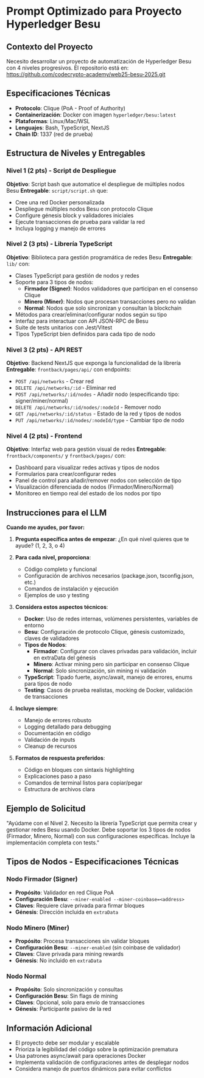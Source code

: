 # Prompt Optimizado para Proyecto Hyperledger Besu

## Contexto del Proyecto
Necesito desarrollar un proyecto de automatización de Hyperledger Besu con 4 niveles progresivos. El repositorio está en: https://github.com/codecrypto-academy/web25-besu-2025.git

## Especificaciones Técnicas
- **Protocolo**: Clique (PoA - Proof of Authority)
- **Containerización**: Docker con imagen `hyperledger/besu:latest`
- **Plataformas**: Linux/Mac/WSL
- **Lenguajes**: Bash, TypeScript, NextJS
- **Chain ID**: 1337 (red de prueba)

## Estructura de Niveles y Entregables

### Nivel 1 (2 pts) - Script de Despliegue
**Objetivo**: Script bash que automatice el despliegue de múltiples nodos Besu
**Entregable**: `script/script.sh` que:
- Cree una red Docker personalizada
- Despliegue múltiples nodos Besu con protocolo Clique
- Configure génesis block y validadores iniciales
- Ejecute transacciones de prueba para validar la red
- Incluya logging y manejo de errores

### Nivel 2 (3 pts) - Librería TypeScript
**Objetivo**: Biblioteca para gestión programática de redes Besu
**Entregable**: `lib/` con:
- Clases TypeScript para gestión de nodos y redes
- Soporte para 3 tipos de nodos:
  - **Firmador (Signer)**: Nodos validadores que participan en el consenso Clique
  - **Minero (Miner)**: Nodos que procesan transacciones pero no validan
  - **Normal**: Nodos que solo sincronizan y consultan la blockchain
- Métodos para crear/eliminar/configurar nodos según su tipo
- Interfaz para interactuar con API JSON-RPC de Besu
- Suite de tests unitarios con Jest/Vitest
- Tipos TypeScript bien definidos para cada tipo de nodo

### Nivel 3 (2 pts) - API REST
**Objetivo**: Backend NextJS que exponga la funcionalidad de la librería
**Entregable**: `frontback/pages/api/` con endpoints:
- `POST /api/networks` - Crear red
- `DELETE /api/networks/:id` - Eliminar red  
- `POST /api/networks/:id/nodes` - Añadir nodo (especificando tipo: signer/miner/normal)
- `DELETE /api/networks/:id/nodes/:nodeId` - Remover nodo
- `GET /api/networks/:id/status` - Estado de la red y tipos de nodos
- `PUT /api/networks/:id/nodes/:nodeId/type` - Cambiar tipo de nodo

### Nivel 4 (2 pts) - Frontend
**Objetivo**: Interfaz web para gestión visual de redes
**Entregable**: `frontback/components/` y `frontback/pages/` con:
- Dashboard para visualizar redes activas y tipos de nodos
- Formularios para crear/configurar redes
- Panel de control para añadir/remover nodos con selección de tipo
- Visualización diferenciada de nodos (Firmador/Minero/Normal)
- Monitoreo en tiempo real del estado de los nodos por tipo

## Instrucciones para el LLM

**Cuando me ayudes, por favor:**

1. **Pregunta específica antes de empezar**: ¿En qué nivel quieres que te ayude? (1, 2, 3, o 4)

2. **Para cada nivel, proporciona**:
   - Código completo y funcional
   - Configuración de archivos necesarios (package.json, tsconfig.json, etc.)
   - Comandos de instalación y ejecución
   - Ejemplos de uso y testing

3. **Considera estos aspectos técnicos**:
   - **Docker**: Uso de redes internas, volúmenes persistentes, variables de entorno
   - **Besu**: Configuración de protocolo Clique, génesis customizado, claves de validadores
   - **Tipos de Nodos**:
     - **Firmador**: Configurar con claves privadas para validación, incluir en extraData del génesis
     - **Minero**: Activar mining pero sin participar en consenso Clique
     - **Normal**: Solo sincronización, sin mining ni validación
   - **TypeScript**: Tipado fuerte, async/await, manejo de errores, enums para tipos de nodo
   - **Testing**: Casos de prueba realistas, mocking de Docker, validación de transacciones

4. **Incluye siempre**:
   - Manejo de errores robusto
   - Logging detallado para debugging  
   - Documentación en código
   - Validación de inputs
   - Cleanup de recursos

5. **Formatos de respuesta preferidos**:
   - Código en bloques con sintaxis highlighting
   - Explicaciones paso a paso
   - Comandos de terminal listos para copiar/pegar
   - Estructura de archivos clara

## Ejemplo de Solicitud
"Ayúdame con el Nivel 2. Necesito la librería TypeScript que permita crear y gestionar redes Besu usando Docker. Debe soportar los 3 tipos de nodos (Firmador, Minero, Normal) con sus configuraciones específicas. Incluye la implementación completa con tests."

## Tipos de Nodos - Especificaciones Técnicas

### Nodo Firmador (Signer)
- **Propósito**: Validador en red Clique PoA
- **Configuración Besu**: `--miner-enabled --miner-coinbase=<address>`
- **Claves**: Requiere clave privada para firmar bloques
- **Génesis**: Dirección incluida en `extraData`

### Nodo Minero (Miner) 
- **Propósito**: Procesa transacciones sin validar bloques
- **Configuración Besu**: `--miner-enabled` (sin coinbase de validador)
- **Claves**: Clave privada para mining rewards
- **Génesis**: No incluido en `extraData`

### Nodo Normal
- **Propósito**: Solo sincronización y consultas
- **Configuración Besu**: Sin flags de mining
- **Claves**: Opcional, solo para envío de transacciones
- **Génesis**: Participante pasivo de la red

## Información Adicional
- El proyecto debe ser modular y escalable
- Prioriza la legibilidad del código sobre la optimización prematura  
- Usa patrones async/await para operaciones Docker
- Implementa validación de configuraciones antes de desplegar nodos
- Considera manejo de puertos dinámicos para evitar conflictos